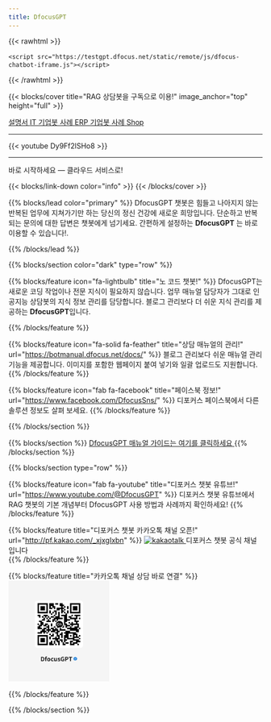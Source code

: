 ```yaml
---
title: DfocusGPT
---
```


{{< rawhtml >}}
<script>
    window.plugin_keys = 'fecad31a-81b7-4a82-bf90-0f38005d2519';
    window.requestUrl = 'https://testgpt.dfocus.net';
    </script>
    <script src="https://testgpt.dfocus.net/static/remote/js/dfocus-chatbot-iframe.js"></script>
{{< /rawhtml >}}

{{< blocks/cover title="RAG 상담봇을 구독으로 이용!" image_anchor="top" height="full" >}}


<a class="btn btn-lg btn-primary me-3 mb-4" href="/docs/">
  설명서 <i class="fas fa-arrow-alt-circle-right ms-2"></i>
</a>
<a class="btn btn-lg btn-secondary me-3 mb-4" href="https://dfocus.net">IT 기업봇 사례<i class="fas fa-arrow-alt-circle-right ms-2"></i>
</a>
<a class="btn btn-lg btn-secondary me-3 mb-4" href="https://iquest.co.kr">ERP 기업봇 사례<i class="fas fa-arrow-alt-circle-right ms-2"></i>
</a>
<a class="btn btn-lg btn-secondary me-3 mb-4" href="https://dfocusgpt.dfocus.net">Shop<i class="fas fa-arrow-alt-circle-right ms-1"></i>
</a>

<!-- <a href="http://pf.kakao.com/_xjxgIxbn/chat">
  <img src="/static/kakaotalk_sharing_btn_medium_ov.png" alt="kakaotalk" style="width:50px; height:auto;">
</a>
 -->
----------------

<!-- 얼마에요 erp 챗봇 -->
{{< youtube Dy9Ff2lSHo8 >}}

<!-- <iframe width="1200" height="700" src="https://www.youtube.com/embed/Dy9Ff2lSHo8?autoplay=1&mute=1&loop=1&si=XR18xov-L-WxMXqV" title="YouTube video player" frameborder="0" allow="accelerometer; autoplay; clipboard-write; encrypted-media; gyroscope; picture-in-picture; web-share" referrerpolicy="strict-origin-when-cross-origin" allowfullscreen></iframe> -->

<!-- <iframe width="1000" height="700" src="https://www.youtube.com/embed/DOLJ-urTp94?si=yZqG3qrT7wSWR3T2&amp;controls=0&autoplay=1&mute=1&controls=0&loop=1&playlist=DOLJ-urTp94" title="YouTube video player" frameborder="0" allow="accelerometer; autoplay; clipboard-write; encrypted-media; gyroscope; picture-in-picture; web-share" allowfullscreen></iframe> -->

<!-- <iframe width="1200" height="700" src="https://www.youtube.com/embed/5TI8xB7ti40?si=wY7lkeQ9Oir_zJWY&amp;controls=0&autoplay=1&mute=1&controls=0&loop=1" title="YouTube video player" frameborder="0" allow="accelerometer; autoplay; clipboard-write; encrypted-media; gyroscope; picture-in-picture; web-share" referrerpolicy="strict-origin-when-cross-origin" allowfullscreen></iframe> -->

----------------

<p class="lead mt-5"> 바로 시작하세요 &mdash; 클라우드 서비스로!</p>
{{< blocks/link-down color="info" >}}
{{< /blocks/cover >}}


{{% blocks/lead color="primary" %}}
DfocusGPT 챗봇은 힘들고 나아지지 않는 반복된 업무에 지쳐가기만 하는 당신의 정신 건강에 새로운 희망입니다. 단순하고 반복되는 문의에 대한 답변은 챗봇에게 넘기세요. 간편하게 설정하는 **DfocusGPT** 는 바로 이용할 수 있습니다!.

{{% /blocks/lead %}}

{{% blocks/section color="dark" type="row" %}}

{{% blocks/feature icon="fa-lightbulb" title="노 코드 챗봇!" %}}
DfocusGPT는 새로운 코딩 작업이나 전문 지식이 필요하지 않습니다. 
업무 매뉴얼 담당자가 그대로 인공지능 상담봇의 지식 정보 관리를 담당합니다. 블로그 관리보다 더 쉬운 지식 관리를 제공하는 **DfocusGPT**입니다.

{{% /blocks/feature %}}

{{% blocks/feature icon="fa-solid fa-feather" title="상담 매뉴얼의 관리!" url="https://botmanual.dfocus.net/docs/" %}}
블로그 관리보다 쉬운 매뉴얼 관리 기능을 제공합니다. 이미지를 포함한 웹페이지 붙여 넣기와 일괄 업로드도 지원합니다.
{{% /blocks/feature %}}

{{% blocks/feature icon="fab fa-facebook" title="페이스북 정보!" url="https://www.facebook.com/DfocusSns/" %}}
디포커스 페이스북에서 다른 솔루션 정보도 살펴 보세요.
{{% /blocks/feature %}}


{{% /blocks/section %}}


{{% blocks/section %}}
<a class="btn btn-lg btn-primary me-3 mb-4" href="/docs/">
  DfocusGPT 매뉴얼 가이드는 여기를 클릭하세요<i class="fab ms-2 "></i>
</a>
{{% /blocks/section %}}


{{% blocks/section type="row" %}}

<!-- {{% blocks/feature icon="fab fa-app-store-ios" title=" **AppStore** 다운로드 " %}}
DfocusGPT 앱 - 준비중!
{{% /blocks/feature %}} -->

{{% blocks/feature icon="fab fa-youtube" title="디포커스 챗봇 유튜브!"
    url="https://www.youtube.com/@DfocusGPT" %}}
디포커스 챗봇 유튜브에서 RAG 챗봇의 기본 개념부터 DfocusGPT 사용 방법과 사례까지 확인하세요!
{{% /blocks/feature %}}

{{% blocks/feature title="디포커스 챗봇 카카오톡 채널 오픈!" url="http://pf.kakao.com/_xjxgIxbn" %}}
<a href="http://pf.kakao.com/_xjxgIxbn">
  <img src="/static/kakaotalk_sharing_btn_medium_ov.png" alt="kakaotalk" style="width:50px; height:auto;">
</a> 디포커스 챗봇 공식 채널입니다  
{{% /blocks/feature %}}

{{% blocks/feature  title="카카오톡 채널 상담 바로 연결" %}}
<img src="qr-chat.png" alt="카카오톡 챗봇 QR" width="200" height="200">

<!-- ![카카오톡 챗봇 QR](qr-chat.png) -->

{{% /blocks/feature %}}

{{% /blocks/section %}}

